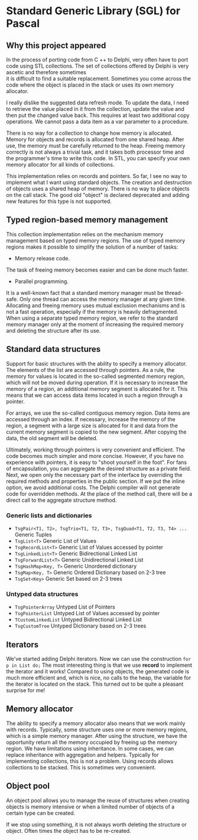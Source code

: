 # Standard Generic Library (SGL) for Pascal

## Why this project appeared
In the process of porting code from C ++ to Delphi, very often
have to port code using STL collections.
The set of collections offered by Delphi is very ascetic and therefore sometimes  
it is difficult to find a suitable replacement.
Sometimes you come across the code where the object is placed in the stack or 
uses its own memory allocator.

I really dislike the suggested data refresh mode.
To update the data, I need to retrieve the value placed in it from the collection, update the value and then put the changed value back.
This requires at least two additional copy operations.
We cannot pass a data item as a var parameter to a procedure.

There is no way for a collection to change how memory is allocated.
Memory for objects and records is allocated from one shared heap.
After use, the memory must be carefully returned to the heap.
Freeing memory correctly is not always a trivial task, and it takes both processor time and the programmer's time to write this code.
In STL, you can specify your own memory allocator for all kinds of collections.

This implementation relies on records and pointers.
So far, I see no way to implement what I want using standard objects.
The creation and destruction of objects uses a shared heap of memory.
There is no way to place objects on the call stack.
The good old "object" is declared deprecated and adding new features for this type is not supported.

## Typed region-based memory management
This collection implementation relies on the mechanism
memory management based on typed memory regions.
The use of typed memory regions makes it possible to simplify the solution of a number of tasks:
 - Memory release code.

The task of freeing memory becomes easier and
can be done much faster.
 - Parallel programming.

It is a well-known fact that a standard memory manager must be thread-safe.
Only one thread can access the memory manager at any given time.
Allocating and freeing memory uses mutual exclusion mechanisms and is not a fast operation,
especially if the memory is heavily defragmented.
When using a separate typed memory region, we refer to the standard memory manager only at the moment of increasing the required memory and deleting the structure after its use.

## Standard data structures
Support for basic structures with the ability to specify a memory allocator.
The elements of the list are accessed through pointers.
As a rule, the memory for values is located in the so-called segmented memory region, which will not be moved during operation.
If it is necessary to increase the memory of a region, an additional memory segment is allocated for it.
This means that we can access data items located in such a region through a pointer.
  
For arrays, we use the so-called contiguous memory region.
Data items are accessed through an index.
If necessary, increase the memory of the region,
a segment with a large size is allocated for it and data from the current memory segment is copied to the new segment.
After copying the data, the old segment will be deleted.
 
Ultimately, working through pointers is very convenient and efficient.
The code becomes much simpler and more concise.
However, if you have no experience with pointers, it is easy to "shoot yourself in the foot".
For fans of encapsulation, you can aggregate the desired structure as a private field.
Next, we open only the necessary part of the interface by overriding the required methods and properties in the public section.
If we put the inline option, we avoid additional costs.
The Delphi compiler will not generate code for overridden methods.
At the place of the method call, there will be a direct call to the aggregate structure method.

### Generic lists and dictionaries
 - `TsgPair<T1, T2>, TsgTrio<T1, T2, T3>, TsgQuad<T1, T2, T3, T4> ...` Generic Tuples  
 - `TsgList<T>` Generic List of Values
 - `TsgRecordList<T>` Generic List of Values accessed by pointer
 - `TsgLinkedList<T>` Generic Bidirectional Linked List
 - `TsgForwardList<T>` Generic Unidirectional Linked List
 - `TsgHashMap<Key, T>` Generic Unordered dictionary
 - `TsgMap<Key, T>` Generic Ordered Dictionary based on 2-3 tree
 - `TsgSet<Key>` Generic Set based on 2-3 trees
 
### Untyped data structures
 - `TsgPointerArray` Untyped List of Pointers
 - `TsgPointerList` Untyped List of Values accessed by pointer
 - `TCustomLinkedList` Untyped Bidirectional Linked List
 - `TsgCustomTree` Untyped Dictionary based on 2-3 trees 

## Iterators
We've started adding Delphi iterators.
Now we can use the construction `for p in List do;`
The most interesting thing is that we use **record** to implement the iterator and it works!
Compared to using objects, the generated code is much more efficient and, which is nice,
no calls to the heap, the variable for the iterator is located on the stack.
This turned out to be quite a pleasant surprise for me!

## Memory allocator
The ability to specify a memory allocator also means that we work mainly with records.
Typically, some structure uses one or more memory regions, which is a simple memory manager.
After using the structure, we have the opportunity return all the memory occupied by freeing up the memory region.
We have limitations using inheritance.
In some cases, we can replace inheritance with aggregation and helpers.
Typically for implementing collections, this is not a problem.
Using records allows collections to be stacked. This is sometimes very convenient.

## Object pool
An object pool allows you to manage the reuse of structures when creating objects 
is memory intensive or when a limited number of objects of a certain type can be created.

If we stop using something, it is not always worth deleting the structure or object.
Often times the object has to be re-created.
